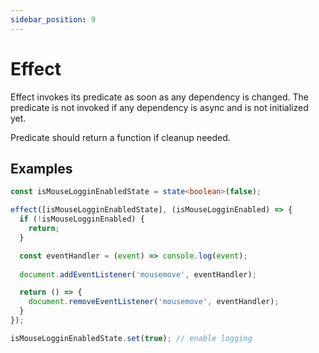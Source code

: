 ```yaml
---
sidebar_position: 9
---
```


# Effect

Effect invokes its predicate as soon as any dependency is changed. The predicate is not invoked if any dependency is async and is not initialized yet.

Predicate should return a function if cleanup needed.

## Examples

```ts title="Effect controlled by a state"
const isMouseLogginEnabledState = state<boolean>(false);

effect([isMouseLogginEnabledState], (isMouseLogginEnabled) => {
  if (!isMouseLogginEnabled) {
    return;
  }

  const eventHandler = (event) => console.log(event);
  
  document.addEventListener('mousemove', eventHandler);

  return () => {
    document.removeEventListener('mousemove', eventHandler);
  }
});

isMouseLogginEnabledState.set(true); // enable logging
```

